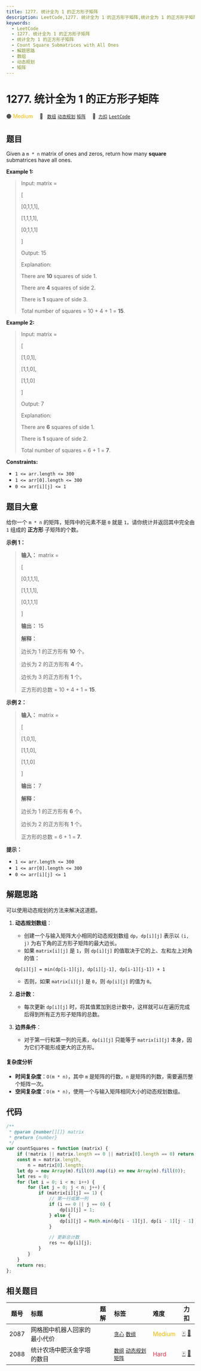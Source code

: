 ```yaml
---
title: 1277. 统计全为 1 的正方形子矩阵
description: LeetCode,1277. 统计全为 1 的正方形子矩阵,统计全为 1 的正方形子矩阵,Count Square Submatrices with All Ones,解题思路,数组,动态规划,矩阵
keywords:
  - LeetCode
  - 1277. 统计全为 1 的正方形子矩阵
  - 统计全为 1 的正方形子矩阵
  - Count Square Submatrices with All Ones
  - 解题思路
  - 数组
  - 动态规划
  - 矩阵
---
```


# 1277. 统计全为 1 的正方形子矩阵

🟠 <font color=#ffb800>Medium</font>&emsp; 🔖&ensp; [`数组`](/tag/array.md) [`动态规划`](/tag/dynamic-programming.md) [`矩阵`](/tag/matrix.md)&emsp; 🔗&ensp;[`力扣`](https://leetcode.cn/problems/count-square-submatrices-with-all-ones) [`LeetCode`](https://leetcode.com/problems/count-square-submatrices-with-all-ones)

## 题目

Given a `m * n` matrix of ones and zeros, return how many **square**
submatrices have all ones.

**Example 1:**

> Input: matrix =
>
> [
>
> [0,1,1,1],
>
> [1,1,1,1],
>
> [0,1,1,1]
>
> ]
>
> Output: 15
>
> Explanation:
>
> There are **10** squares of side 1.
>
> There are **4** squares of side 2.
>
> There is **1** square of side 3.
>
> Total number of squares = 10 + 4 + 1 = **15**.

**Example 2:**

> Input: matrix =
>
> [
>
> [1,0,1],
>
> [1,1,0],
>
> [1,1,0]
>
> ]
>
> Output: 7
>
> Explanation:
>
> There are **6** squares of side 1.
>
> There is **1** square of side 2.
>
> Total number of squares = 6 + 1 = **7**.

**Constraints:**

- `1 <= arr.length <= 300`
- `1 <= arr[0].length <= 300`
- `0 <= arr[i][j] <= 1`

## 题目大意

给你一个 `m * n` 的矩阵，矩阵中的元素不是 `0` 就是 `1`，请你统计并返回其中完全由 `1` 组成的 **正方形** 子矩阵的个数。

**示例 1：**

> **输入：** matrix =
>
> [
>
> [0,1,1,1],
>
> [1,1,1,1],
>
> [0,1,1,1]
>
> ]
>
> **输出：** 15
>
> **解释：**
>
> 边长为 1 的正方形有 **10** 个。
>
> 边长为 2 的正方形有 **4** 个。
>
> 边长为 3 的正方形有 **1** 个。
>
> 正方形的总数 = 10 + 4 + 1 = **15**.

**示例 2：**

> **输入：** matrix =
>
> [
>
> [1,0,1],
>
> [1,1,0],
>
> [1,1,0]
>
> ]
>
> **输出：** 7
>
> **解释：**
>
> 边长为 1 的正方形有 **6** 个。
>
> 边长为 2 的正方形有 **1** 个。
>
> 正方形的总数 = 6 + 1 = **7**.

**提示：**

- `1 <= arr.length <= 300`
- `1 <= arr[0].length <= 300`
- `0 <= arr[i][j] <= 1`

## 解题思路

可以使用动态规划的方法来解决这道题。

1. **动态规划数组**：

   - 创建一个与输入矩阵大小相同的动态规划数组 `dp`，`dp[i][j]` 表示以 `(i, j)` 为右下角的正方形子矩阵的最大边长。
   - 如果 `matrix[i][j]` 是 `1`，则 `dp[i][j]` 的值取决于它的上、左和左上对角的值：

   `dp[i][j] = min(dp[i-1][j], dp[i][j-1], dp[i-1][j-1]) + 1`

   - 否则，如果 `matrix[i][j]` 是 `0`，则 `dp[i][j]` 的值为 `0`。

2. **总计数**：

   - 每次更新 `dp[i][j]` 时，将其值累加到总计数中，这样就可以在遍历完成后得到所有正方形子矩阵的总数。

3. **边界条件**：
   - 对于第一行和第一列的元素，`dp[i][j]` 只能等于 `matrix[i][j]` 本身，因为它们不能形成更大的正方形。

#### 复杂度分析

- **时间复杂度**：`O(m * n)`，其中 `m` 是矩阵的行数，`n` 是矩阵的列数，需要遍历整个矩阵一次。
- **空间复杂度**：`O(m * n)`，使用一个与输入矩阵相同大小的动态规划数组。

## 代码

```javascript
/**
 * @param {number[][]} matrix
 * @return {number}
 */
var countSquares = function (matrix) {
	if (!matrix || matrix.length == 0 || matrix[0].length == 0) return 0;
	const m = matrix.length,
		n = matrix[0].length;
	let dp = new Array(m).fill(0).map((i) => new Array(n).fill(0));
	let res = 0;
	for (let i = 0; i < m; i++) {
		for (let j = 0; j < n; j++) {
			if (matrix[i][j] == 1) {
				// 第一行或第一列
				if (i == 0 || j == 0) {
					dp[i][j] = 1;
				} else {
					dp[i][j] = Math.min(dp[i - 1][j], dp[i - 1][j - 1], dp[i][j - 1]) + 1;
				}

				// 更新总计数
				res += dp[i][j];
			}
		}
	}
	return res;
};
```

## 相关题目

<!-- prettier-ignore -->
| 题号 | 标题 | 题解 | 标签 | 难度 | 力扣 |
| :------: | :------ | :------: | :------ | :------ | :------: |
| 2087 | 网格图中机器人回家的最小代价 |  |  [`贪心`](/tag/greedy.md) [`数组`](/tag/array.md) | <font color=#ffb800>Medium</font> | [🀄️](https://leetcode.cn/problems/minimum-cost-homecoming-of-a-robot-in-a-grid) [🔗](https://leetcode.com/problems/minimum-cost-homecoming-of-a-robot-in-a-grid) |
| 2088 | 统计农场中肥沃金字塔的数目 |  |  [`数组`](/tag/array.md) [`动态规划`](/tag/dynamic-programming.md) [`矩阵`](/tag/matrix.md) | <font color=#ff334b>Hard</font> | [🀄️](https://leetcode.cn/problems/count-fertile-pyramids-in-a-land) [🔗](https://leetcode.com/problems/count-fertile-pyramids-in-a-land) |